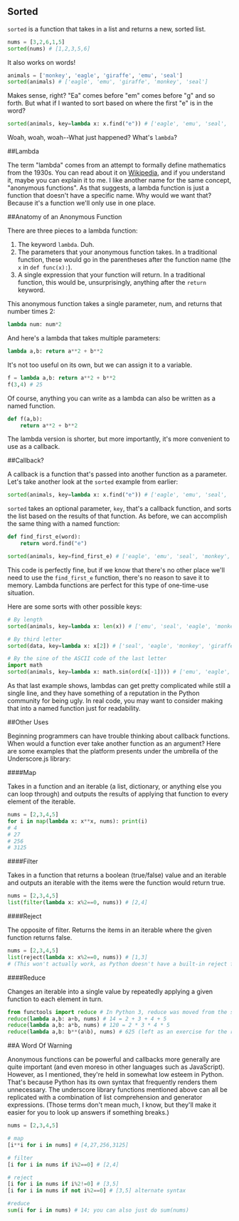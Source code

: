 ## Sorted

`sorted` is a function that takes in a list and returns a new, sorted list.

```python
nums = [3,2,6,1,5]
sorted(nums) # [1,2,3,5,6]
```

It also works on words!

```python
animals = ['monkey', 'eagle', 'giraffe', 'emu', 'seal']
sorted(animals) # ['eagle', 'emu', 'giraffe', 'monkey', 'seal']
```

Makes sense, right?  "Ea" comes before "em" comes before "g" and so forth.  But what if I wanted to sort based on where the first "e" is in the word?

```python
sorted(animals, key=lambda x: x.find("e")) # ['eagle', 'emu', 'seal', 'monkey', 'giraffe']
```

Woah, woah, woah--What just happened?  What's `lambda`?

##Lambda

The term "lambda" comes from an attempt to formally define mathematics from the 1930s.  You can read about it on [Wikipedia](https://en.wikipedia.org/wiki/Lambda_calculus), and if you understand it, maybe you can explain it to me.  I like another name for the same concept, "anonymous functions".  As that suggests, a lambda function is just a function that doesn't have a specific name.  Why would we want that?  Because it's a function we'll only use in one place.

##Anatomy of an Anonymous Function

There are three pieces to a lambda function:

1. The keyword `lambda`.  Duh.
2. The parameters that your anonymous function takes.  In a traditional function, these would go in the parentheses after the function name (the `x` in `def func(x):`).
3. A single expression that your function will return.  In a traditional function, this would be, unsurprisingly, anything after the `return` keyword.

This anonymous function takes a single parameter, num, and returns that number times 2:

```python
lambda num: num*2
```

And here's a lambda that takes multiple parameters:

```python
lambda a,b: return a**2 + b**2
```

It's not too useful on its own, but we can assign it to a variable.

```python
f = lambda a,b: return a**2 + b**2
f(3,4) # 25
```

Of course, anything you can write as a lambda can also be written as a named function.

```python
def f(a,b):
	return a**2 + b**2
```

The lambda version is shorter, but more importantly, it's more convenient to use as a callback.

##Callback?

A callback is a function that's passed into another function as a parameter.  Let's take another look at the `sorted` example from earlier:

```python
sorted(animals, key=lambda x: x.find("e")) # ['eagle', 'emu', 'seal', 'monkey', 'giraffe']
```

`sorted` takes an optional parameter, `key`, that's a callback function, and sorts the list based on the results of that function.  As before, we can accomplish the same thing with a named function:

```python
def find_first_e(word):
	return word.find("e")

sorted(animals, key=find_first_e) # ['eagle', 'emu', 'seal', 'monkey', 'giraffe']
```

This code is perfectly fine, but if we know that there's no other place we'll need to use the `find_first_e` function, there's no reason to save it to memory.  Lambda functions are perfect for this type of one-time-use situation.

Here are some sorts with other possible keys:
```python
# By length
sorted(animals, key=lambda x: len(x)) # ['emu', 'seal', 'eagle', 'monkey', 'giraffe']

# By third letter
sorted(data, key=lambda x: x[2]) # ['seal', 'eagle', 'monkey', 'giraffe', 'emu']

# By the sine of the ASCII code of the last letter
import math
sorted(animals, key=lambda x: math.sin(ord(x[-1]))) # ['emu', 'eagle', 'giraffe', 'seal', 'monkey']
```

As that last example shows, lambdas can get pretty complicated while still a single line, and they have something of a reputation in the Python community for being ugly.  In real code, you may want to consider making that into a named function just for readability.

##Other Uses

Beginning programmers can have trouble thinking about callback functions.  When would a function ever take another function as an argument?  Here are some examples that the platform presents under the umbrella of the Underscore.js library:

####Map

Takes in a function and an iterable (a list, dictionary, or anything else you can loop through) and outputs the results of applying that function to every element of the iterable.

```python
nums = [2,3,4,5]
for i in map(lambda x: x**x, nums): print(i)
# 4
# 27
# 256
# 3125
```

####Filter

Takes in a function that returns a boolean (true/false) value and an iterable and outputs an iterable with the items were the function would return true.

```python
nums = [2,3,4,5]
list(filter(lambda x: x%2==0, nums)) # [2,4]
```

####Reject

The opposite of filter.  Returns the items in an iterable where the given function returns false.

```python
nums = [2,3,4,5]
list(reject(lambda x: x%2==0, nums)) # [1,3]
# (This won't actually work, as Python doesn't have a built-in reject function, though you'll write one in the underscore assignment.)
```

####Reduce

Changes an iterable into a single value by repeatedly applying a given function to each element in turn.

```python
from functools import reduce # In Python 3, reduce was moved from the standard library to the functools module
reduce(lambda a,b: a+b, nums) # 14 = 2 + 3 + 4 + 5
reduce(lambda a,b: a*b, nums) # 120 = 2 * 3 * 4 * 5
reduce(lambda a,b: b**(a%b), nums) # 625 (left as an exercise for the reader)
```

##A Word Of Warning

Anonymous functions can be powerful and callbacks more generally are quite important (and even moreso in other languages such as JavaScript).  However, as I mentioned, they're held in somewhat low esteem in Python.  That's because Python has its own syntax that frequently renders them unnecessary.  The underscore library functions mentioned above can all be replicated with a combination of list comprehension and generator expressions.  (Those terms don't mean much, I know, but they'll make it easier for you to look up answers if something breaks.)

```python
nums = [2,3,4,5]

# map
[i**i for i in nums] # [4,27,256,3125]

# filter
[i for i in nums if i%2==0] # [2,4]

# reject
[i for i in nums if i%2!=0] # [3,5]
[i for i in nums if not i%2==0] # [3,5] alternate syntax

#reduce
sum(i for i in nums) # 14; you can also just do sum(nums)
```
